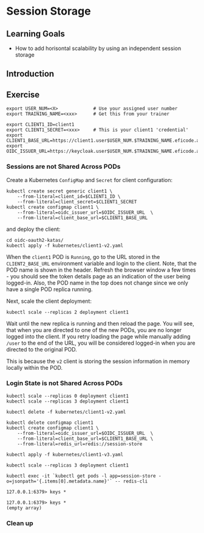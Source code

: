 # Session Storage

## Learning Goals

- How to add horisontal scalability by using an independent session storage

## Introduction


## Exercise

```console
export USER_NUM=<X>             # Use your assigned user number
export TRAINING_NAME=<xxx>      # Get this from your trainer
```

```console
export CLIENT1_ID=client1
export CLIENT1_SECRET=<xxx>     # This is your client1 'credential'
export CLIENT1_BASE_URL=https://client1.user$USER_NUM.$TRAINING_NAME.eficode.academy
export OIDC_ISSUER_URL=https://keycloak.user$USER_NUM.$TRAINING_NAME.eficode.academy/auth/realms/myrealm
```

### Sessions are not Shared Across PODs

Create a Kubernetes `ConfigMap` and `Secret` for client configuration:

```console
kubectl create secret generic client1 \
    --from-literal=client_id=$CLIENT1_ID \
    --from-literal=client_secret=$CLIENT1_SECRET
kubectl create configmap client1 \
    --from-literal=oidc_issuer_url=$OIDC_ISSUER_URL  \
    --from-literal=client_base_url=$CLIENT1_BASE_URL
```

and deploy the client:

```console
cd oidc-oauth2-katas/
kubectl apply -f kubernetes/client1-v2.yaml
```

When the `client1` POD is `Running`, go to the URL stored in the
`CLIENT2_BASE_URL` environment variable and login to the client. Note,
that the POD name is shown in the header. Refresh the browser window a
few times - you should see the token details page as an indication of
the user being logged-in. Also, the POD name in the top does not
change since we only have a single POD replica running.

Next, scale the client deployment:

```console
kubectl scale --replicas 2 deployment client1
```

Wait until the new replica is running and then reload the page.  You
will see, that when you are directed to one of the new PODs, you are
no longer logged into the client. If you retry loading the page while
manually adding `/user` to the end of the URL, you will be considered
logged-in when you are directed to the original POD.

This is because the `v2` client is storing the session information in
memory locally within the POD.

### Login State is not Shared Across PODs

```console
kubectl scale --replicas 0 deployment client1
kubectl scale --replicas 3 deployment client1
```



```console
kubectl delete -f kubernetes/client1-v2.yaml
```

```console
kubectl delete configmap client1
kubectl create configmap client1 \
    --from-literal=oidc_issuer_url=$OIDC_ISSUER_URL  \
    --from-literal=client_base_url=$CLIENT1_BASE_URL \
    --from-literal=redis_url=redis://session-store
```

```console
kubectl apply -f kubernetes/client1-v3.yaml
```

```console
kubectl scale --replicas 3 deployment client1
```


```console
kubectl exec -it `kubectl get pods -l app=session-store -o=jsonpath='{.items[0].metadata.name}'` -- redis-cli
```

```console
127.0.0.1:6379> keys *
```

```console
127.0.0.1:6379> keys *
(empty array)
```

### Clean up
